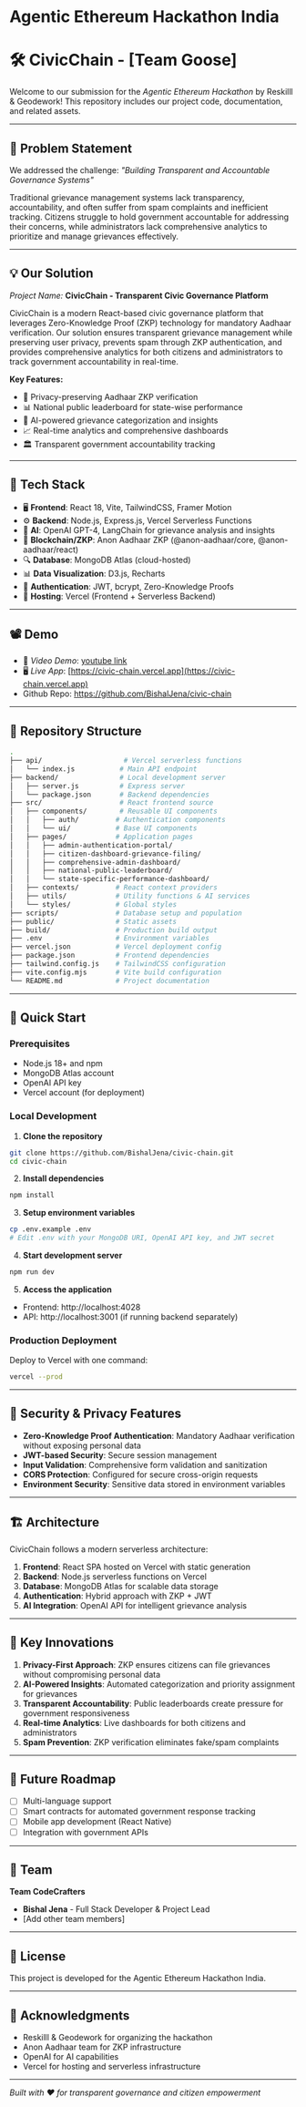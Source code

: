 # Agentic Ethereum Hackathon India

# 🛠 CivicChain - [Team Goose]

Welcome to our submission for the *Agentic Ethereum Hackathon* by Reskilll & Geodework! This repository includes our project code, documentation, and related assets.

---

## 📌 Problem Statement

We addressed the challenge: *"Building Transparent and Accountable Governance Systems"*  

Traditional grievance management systems lack transparency, accountability, and often suffer from spam complaints and inefficient tracking. Citizens struggle to hold government accountable for addressing their concerns, while administrators lack comprehensive analytics to prioritize and manage grievances effectively.

---

## 💡 Our Solution

*Project Name:* **CivicChain - Transparent Civic Governance Platform**  

CivicChain is a modern React-based civic governance platform that leverages Zero-Knowledge Proof (ZKP) technology for mandatory Aadhaar verification. Our solution ensures transparent grievance management while preserving user privacy, prevents spam through ZKP authentication, and provides comprehensive analytics for both citizens and administrators to track government accountability in real-time.

**Key Features:**
- 🔐 Privacy-preserving Aadhaar ZKP verification
- 📊 National public leaderboard for state-wise performance
- 🎯 AI-powered grievance categorization and insights
- 📈 Real-time analytics and comprehensive dashboards
- 🏛️ Transparent government accountability tracking

---

## 🧱 Tech Stack

- 🖥 **Frontend**: React 18, Vite, TailwindCSS, Framer Motion
- ⚙ **Backend**: Node.js, Express.js, Vercel Serverless Functions
- 🧠 **AI**: OpenAI GPT-4, LangChain for grievance analysis and insights
- 🔗 **Blockchain/ZKP**: Anon Aadhaar ZKP (@anon-aadhaar/core, @anon-aadhaar/react)
- 🔍 **Database**: MongoDB Atlas (cloud-hosted)
- 📊 **Data Visualization**: D3.js, Recharts
- 🔐 **Authentication**: JWT, bcrypt, Zero-Knowledge Proofs
- 🚀 **Hosting**: Vercel (Frontend + Serverless Backend)

---

## 📽 Demo

- 🎥 *Video Demo*: [youtube link](https://youtu.be/ClQnGPiqh8s?si=tav_rW4JaBhmH-9f)
- 🖥 *Live App*: [https://civic-chain.vercel.app](https://civic-chain.vercel.app)
- Github Repo: https://github.com/BishalJena/civic-chain
---

## 📂 Repository Structure

```bash
.
├── api/                    # Vercel serverless functions
│   └── index.js           # Main API endpoint
├── backend/               # Local development server
│   ├── server.js          # Express server
│   └── package.json       # Backend dependencies
├── src/                   # React frontend source
│   ├── components/        # Reusable UI components
│   │   ├── auth/         # Authentication components
│   │   └── ui/           # Base UI components
│   ├── pages/            # Application pages
│   │   ├── admin-authentication-portal/
│   │   ├── citizen-dashboard-grievance-filing/
│   │   ├── comprehensive-admin-dashboard/
│   │   ├── national-public-leaderboard/
│   │   └── state-specific-performance-dashboard/
│   ├── contexts/         # React context providers
│   ├── utils/            # Utility functions & AI services
│   └── styles/           # Global styles
├── scripts/              # Database setup and population
├── public/               # Static assets
├── build/                # Production build output
├── .env                  # Environment variables
├── vercel.json           # Vercel deployment config
├── package.json          # Frontend dependencies
├── tailwind.config.js    # TailwindCSS configuration
├── vite.config.mjs       # Vite build configuration
└── README.md             # Project documentation
```

---

## 🚀 Quick Start

### Prerequisites
- Node.js 18+ and npm
- MongoDB Atlas account
- OpenAI API key
- Vercel account (for deployment)

### Local Development

1. **Clone the repository**
```bash
git clone https://github.com/BishalJena/civic-chain.git
cd civic-chain
```

2. **Install dependencies**
```bash
npm install
```

3. **Setup environment variables**
```bash
cp .env.example .env
# Edit .env with your MongoDB URI, OpenAI API key, and JWT secret
```

4. **Start development server**
```bash
npm run dev
```

5. **Access the application**
- Frontend: http://localhost:4028
- API: http://localhost:3001 (if running backend separately)

### Production Deployment

Deploy to Vercel with one command:
```bash
vercel --prod
```

---

## 🔐 Security & Privacy Features

- **Zero-Knowledge Proof Authentication**: Mandatory Aadhaar verification without exposing personal data
- **JWT-based Security**: Secure session management
- **Input Validation**: Comprehensive form validation and sanitization
- **CORS Protection**: Configured for secure cross-origin requests
- **Environment Security**: Sensitive data stored in environment variables

---

## 🏗️ Architecture

CivicChain follows a modern serverless architecture:

1. **Frontend**: React SPA hosted on Vercel with static generation
2. **Backend**: Node.js serverless functions on Vercel
3. **Database**: MongoDB Atlas for scalable data storage
4. **Authentication**: Hybrid approach with ZKP + JWT
5. **AI Integration**: OpenAI API for intelligent grievance analysis

---

## 🎯 Key Innovations

1. **Privacy-First Approach**: ZKP ensures citizens can file grievances without compromising personal data
2. **AI-Powered Insights**: Automated categorization and priority assignment for grievances
3. **Transparent Accountability**: Public leaderboards create pressure for government responsiveness
4. **Real-time Analytics**: Live dashboards for both citizens and administrators
5. **Spam Prevention**: ZKP verification eliminates fake/spam complaints

---

## 🔮 Future Roadmap

- [ ] Multi-language support
- [ ] Smart contracts for automated government response tracking
- [ ] Mobile app development (React Native)
- [ ] Integration with government APIs

---

## 👥 Team

**Team CodeCrafters**
- **Bishal Jena** - Full Stack Developer & Project Lead
- [Add other team members]

---

## 📄 License

This project is developed for the Agentic Ethereum Hackathon India.

---

## 🙏 Acknowledgments

- Reskilll & Geodework for organizing the hackathon
- Anon Aadhaar team for ZKP infrastructure
- OpenAI for AI capabilities
- Vercel for hosting and serverless infrastructure

---

*Built with ❤️ for transparent governance and citizen empowerment*
